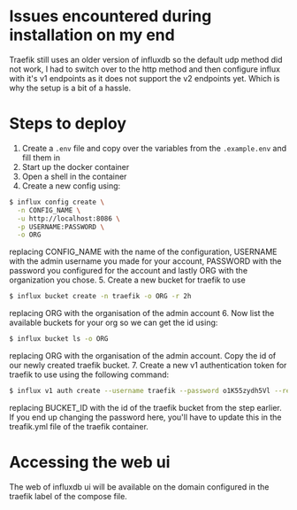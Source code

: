 # Issues encountered during installation on my end

Traefik still uses an older version of influxdb so the default udp method did not work, I had to switch over to the http method and then configure influx with it's v1 endpoints as it does not support the v2 endpoints yet. Which is why the setup is a bit of a hassle.

# Steps to deploy
1. Create a `.env` file and copy over the variables from the `.example.env` and fill them in
2. Start up the docker container
3. Open a shell in the container
4. Create a new config using:
```bash
$ influx config create \
  -n CONFIG_NAME \
  -u http://localhost:8086 \
  -p USERNAME:PASSWORD \
  -o ORG
```
replacing CONFIG_NAME with the name of the configuration, USERNAME with the admin username you made for your account, PASSWORD with the password you configured for the account and lastly ORG with the organization you chose.
5. Create a new bucket for traefik to use
```bash
$ influx bucket create -n traefik -o ORG -r 2h
```
replacing ORG with the organisation of the admin account
6. Now list the available buckets for your org so we can get the id using:
```bash
$ influx bucket ls -o ORG
```
replacing ORG with the organisation of the admin account. Copy the id of our newly created traefik bucket.
7. Create a new v1 authentication token for traefik to use using the following command:
```bash
$ influx v1 auth create --username traefik --password o1K55zydh5Vl --read-bucket BUCKET_ID --write-bucket BUCKET_ID
```
replacing BUCKET_ID with the id of the traefik bucket from the step earlier. If you end up changing the password here, you'll have to update this in the treafik.yml file of the traefik container.

# Accessing the web ui
The web of influxdb ui will be available on the domain configured in the traefik label of the compose file. 